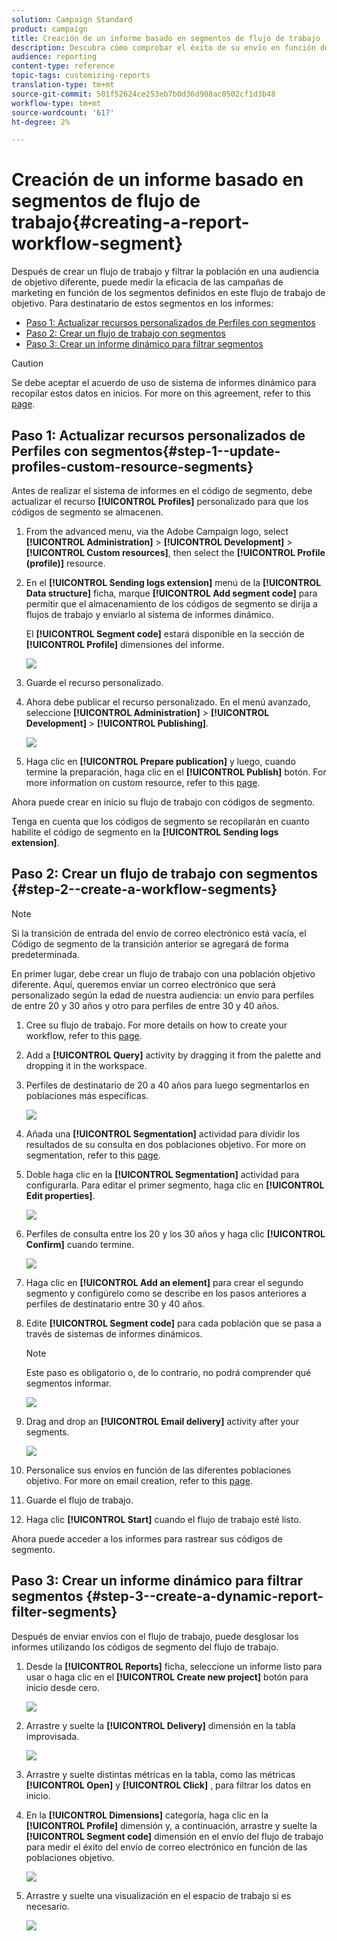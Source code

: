 ```yaml
---
solution: Campaign Standard
product: campaign
title: Creación de un informe basado en segmentos de flujo de trabajo
description: Descubra cómo comprobar el éxito de su envío en función de los segmentos de sus flujos de trabajo en los informes.
audience: reporting
content-type: reference
topic-tags: customizing-reports
translation-type: tm+mt
source-git-commit: 501f52624ce253eb7b0d36d908ac8502cf1d3b48
workflow-type: tm+mt
source-wordcount: '617'
ht-degree: 2%

---
```



# Creación de un informe basado en segmentos de flujo de trabajo{#creating-a-report-workflow-segment}

Después de crear un flujo de trabajo y filtrar la población en una audiencia de objetivo diferente, puede medir la eficacia de las campañas de marketing en función de los segmentos definidos en este flujo de trabajo de objetivo.
Para destinatario de estos segmentos en los informes:

* [Paso 1: Actualizar recursos personalizados de Perfiles con segmentos](#step-1--update-profiles-custom-resource-segments)
* [Paso 2: Crear un flujo de trabajo con segmentos](#step-2--create-a-workflow-segments)
* [Paso 3: Crear un informe dinámico para filtrar segmentos](#step-3--create-a-dynamic-report-filter-segments)

>[!CAUTION]
>Se debe aceptar el acuerdo de uso de sistema de informes dinámico para recopilar estos datos en inicios.
>For more on this agreement, refer to this [page](../../reporting/using/about-dynamic-reports.md#dynamic-reporting-usage-agreement).

## Paso 1: Actualizar recursos personalizados de Perfiles con segmentos{#step-1--update-profiles-custom-resource-segments}

Antes de realizar el sistema de informes en el código de segmento, debe actualizar el recurso **[!UICONTROL Profiles]** personalizado para que los códigos de segmento se almacenen.

1. From the advanced menu, via the Adobe Campaign logo, select **[!UICONTROL Administration]** > **[!UICONTROL Development]** > **[!UICONTROL Custom resources]**, then select the **[!UICONTROL Profile (profile)]** resource.
1. En el **[!UICONTROL Sending logs extension]** menú de la **[!UICONTROL Data structure]** ficha, marque **[!UICONTROL Add segment code]** para permitir que el almacenamiento de los códigos de segmento se dirija a flujos de trabajo y enviarlo al sistema de informes dinámico.

   El **[!UICONTROL Segment code]** estará disponible en la sección de **[!UICONTROL Profile]** dimensiones del informe.

   ![](assets/report_segment_4.png)

1. Guarde el recurso personalizado.

1. Ahora debe publicar el recurso personalizado.
En el menú avanzado, seleccione **[!UICONTROL Administration]** > **[!UICONTROL Development]** > **[!UICONTROL Publishing]**.

   ![](assets/custom_profile_7.png)

1. Haga clic en **[!UICONTROL Prepare publication]** y luego, cuando termine la preparación, haga clic en el **[!UICONTROL Publish]** botón. For more information on custom resource, refer to this [page](../../developing/using/updating-the-database-structure.md).

Ahora puede crear en inicio su flujo de trabajo con códigos de segmento.

Tenga en cuenta que los códigos de segmento se recopilarán en cuanto habilite el código de segmento en la **[!UICONTROL Sending logs extension]**.

## Paso 2: Crear un flujo de trabajo con segmentos {#step-2--create-a-workflow-segments}

>[!NOTE]
>Si la transición de entrada del envío de correo electrónico está vacía, el Código de segmento de la transición anterior se agregará de forma predeterminada.

En primer lugar, debe crear un flujo de trabajo con una población objetivo diferente. Aquí, queremos enviar un correo electrónico que será personalizado según la edad de nuestra audiencia: un envío para perfiles de entre 20 y 30 años y otro para perfiles de entre 30 y 40 años.

1. Cree su flujo de trabajo. For more details on how to create your workflow, refer to this [page](../../automating/using/building-a-workflow.md).

1. Add a **[!UICONTROL Query]** activity by dragging it from the palette and dropping it in the workspace.

1. Perfiles de destinatario de 20 a 40 años para luego segmentarlos en poblaciones más específicas.

   ![](assets/report_segment_1.png)

1. Añada una **[!UICONTROL Segmentation]** actividad para dividir los resultados de su consulta en dos poblaciones objetivo. For more on segmentation, refer to this [page](../../automating/using/segmentation.md).

1. Doble haga clic en la **[!UICONTROL Segmentation]** actividad para configurarla. Para editar el primer segmento, haga clic en **[!UICONTROL Edit properties]**.

   ![](assets/report_segment_7.png)

1. Perfiles de consulta entre los 20 y los 30 años y haga clic **[!UICONTROL Confirm]** cuando termine.

   ![](assets/report_segment_8.png)

1. Haga clic en **[!UICONTROL Add an element]** para crear el segundo segmento y configúrelo como se describe en los pasos anteriores a perfiles de destinatario entre 30 y 40 años.

1. Edite **[!UICONTROL Segment code]** para cada población que se pasa a través de sistemas de informes dinámicos.

   >[!NOTE]
   >Este paso es obligatorio o, de lo contrario, no podrá comprender qué segmentos informar.

   ![](assets/report_segment_9.png)

1. Drag and drop an **[!UICONTROL Email delivery]** activity after your segments.

   ![](assets/report_segment_3.png)

1. Personalice sus envíos en función de las diferentes poblaciones objetivo. For more on email creation, refer to this [page](../../designing/using/designing-content-in-adobe-campaign.md).

1. Guarde el flujo de trabajo.

1. Haga clic **[!UICONTROL Start]** cuando el flujo de trabajo esté listo.

Ahora puede acceder a los informes para rastrear sus códigos de segmento.

## Paso 3: Crear un informe dinámico para filtrar segmentos {#step-3--create-a-dynamic-report-filter-segments}

Después de enviar envíos con el flujo de trabajo, puede desglosar los informes utilizando los códigos de segmento del flujo de trabajo.

1. Desde la **[!UICONTROL Reports]** ficha, seleccione un informe listo para usar o haga clic en el **[!UICONTROL Create new project]** botón para inicio desde cero.

   ![](assets/custom_profile_18.png)
1. Arrastre y suelte la **[!UICONTROL Delivery]** dimensión en la tabla improvisada.

   ![](assets/report_segment_5.png)

1. Arrastre y suelte distintas métricas en la tabla, como las métricas **[!UICONTROL Open]** y **[!UICONTROL Click]** , para filtrar los datos en inicio.
1. En la **[!UICONTROL Dimensions]** categoría, haga clic en la **[!UICONTROL Profile]** dimensión y, a continuación, arrastre y suelte la **[!UICONTROL Segment code]** dimensión en el envío del flujo de trabajo para medir el éxito del envío de correo electrónico en función de las poblaciones objetivo.

   ![](assets/report_segment_6.png)

1. Arrastre y suelte una visualización en el espacio de trabajo si es necesario.

   ![](assets/report_segment_10.png)
